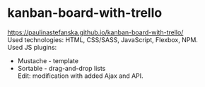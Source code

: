 # kanban-board-with-trello
https://paulinastefanska.github.io/kanban-board-with-trello/ <br>
Used technologies: HTML, CSS/SASS, JavaScript, Flexbox, NPM. <br>
Used JS plugins: <br>
- Mustache - template <br>
- Sortable - drag-and-drop lists <br>
Edit: modification with added Ajax and API.
